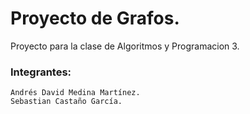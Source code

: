 # Proyecto de Grafos.

Proyecto para la clase de Algoritmos y Programacion 3.

### Integrantes:
    Andrés David Medina Martínez.
    Sebastian Castaño García.
